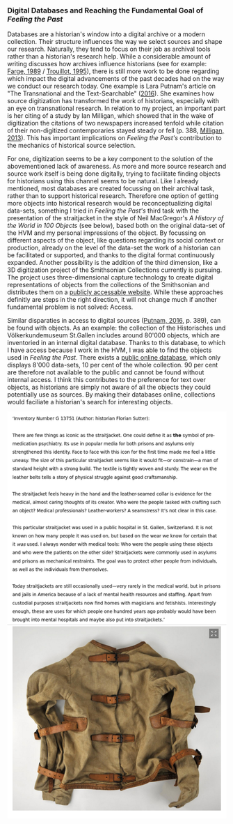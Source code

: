 ### Digital Databases and Reaching the Fundamental Goal of ***Feeling the Past***

Databases are a historian's window into a digital archive or a modern collection. Their structure influences the way we select sources and shape our research. Naturally, they tend to focus on their job as archival tools rather than a historian's research help. While a considerable amount of writing discusses how archives influence historians (see for example: [Farge, 1989](bibliography.md#farge-1989) / [Trouillot, 1995](bibliography.md#trouillot-1995)), there is still more work to be done regarding which impact the digital advancements of the past decades had on the way we conduct our research today. One example is Lara Putnam's article on "The Transnational and the Text-Searchable" ([2016](bibliography.md#putnam-2016)). She examines how source digitization has transformed the work of historians, especially with an eye on transnational research. In relation to my project, an important part is her citing of a study by Ian Milligan, which showed that in the wake of digitization the citations of two newspapers increased tenfold while citation of their non-digitized contemporaries stayed steady or fell (p. 388, [Milligan, 2013](bibliography.md#milligan-2013)). This has important implications on *Feeling the Past's* contribution to the mechanics of historical source selection.

For one, digitization seems to be a key component to the solution of the abovementioned lack of awareness. As more and more source research and source work itself is being done digitally, trying to facilitate finding objects for historians using this channel seems to be natural. Like I already mentioned, most databases are created focussing on their archival task, rather than to support historical research. Therefore one option of getting more objects into historical research would be reconceptualizing digital data-sets, something I tried in *Feeling the Past's* third task with the presentation of the straitjacket in the style of Neil MacGregor's *A History of the World in 100 Objects* (see below), based both on the original data-set of the HVM and my personal impressions of the object. By focussing on different aspects of the object, like questions regarding its social context or production, already on the level of the data-set the work of a historian can be facilitated or supported, and thanks to the digital format continuously expanded. Another possibility is the addition of the third dimension, like a 3D digitization project of the Smithsonian Collections currently is pursuing. The project uses three-dimensional capture technology to create digital representations of objects from the collections of the Smithsonian and distributes them on a [publicly accessable website](https://3d.si.edu/). While these approaches definitly are steps in the right direction, it will not change much if another fundamental problem is not solved: Access.

Similar disparaties in access to digital sources ([Putnam, 2016](bibliography.md#putnam-2016), p. 389), can be found with objects. As an example: the collection of the Historisches und Völkerkundemuseum St.Gallen includes around 80'000 objects, which are inventoried in an internal digital database. Thanks to this database, to which I have access because I work in the HVM, I was able to find the objects used in *Feeling the Past*. There exists a [public online database](http://www.online-collection.ch/), which only displays 8'000 data-sets, 10 per cent of the whole collection. 90 per cent are therefore not available to the public and cannot be found without internal access. I think this contributes to the preference for text over objects, as historians are simply not aware of all the objects they could potentially use as sources. By making their databases online, collections would faciliate a historian's search for interesting objects.

![Straitjacket in *Feeling the Past*](img/straitjacket.png)